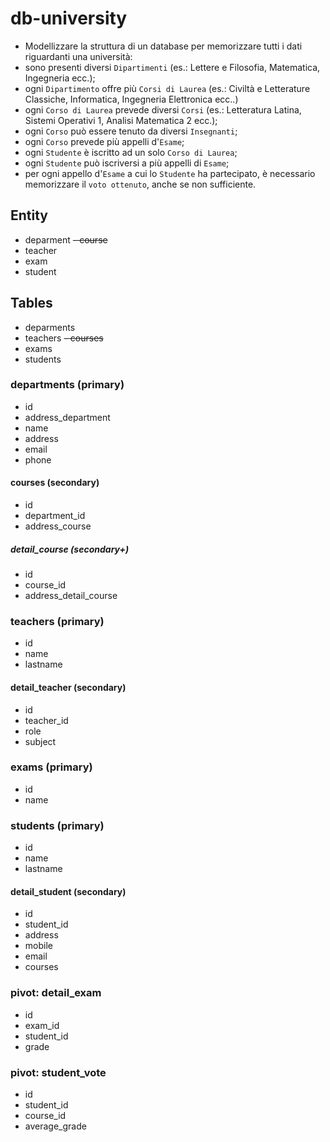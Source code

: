 # db-university

- Modellizzare la struttura di un database per memorizzare tutti i dati riguardanti una università:
- sono presenti diversi `Dipartimenti` (es.: Lettere e Filosofia, Matematica, Ingegneria ecc.);
- ogni `Dipartimento` offre più `Corsi di Laurea` (es.: Civiltà e Letterature Classiche, Informatica, Ingegneria Elettronica ecc..)
- ogni `Corso di Laurea` prevede diversi `Corsi` (es.: Letteratura Latina, Sistemi Operativi 1, Analisi Matematica 2 ecc.);
- ogni `Corso` può essere tenuto da diversi `Insegnanti`;
- ogni `Corso` prevede più appelli d'`Esame`;
- ogni `Studente` è iscritto ad un solo `Corso di Laurea`;
- ogni `Studente` può iscriversi a più appelli di `Esame`;
- per ogni appello d'`Esame` a cui lo `Studente` ha partecipato, è necessario memorizzare il `voto ottenuto`, anche se non sufficiente.
<!-- Pensiamo a quali entità (tabelle) creare per il nostro database e cerchiamo poi di stabilirne le relazioni. Infine, andiamo a definire le colonne e i tipi di dato di ogni tabella.
Utilizzare https://www.drawio.com/ per la creazione dello schema.
Esportare quindi il diagramma in pnge caricarlo nella repo come visto in classe -->

## Entity
- deparment
~~- course~~
- teacher
- exam
- student

## Tables

- deparments
- teachers
~~- courses~~
- exams
- students

### departments (primary)

- id
- address_department
- name
- address
- email
- phone

#### courses (secondary)

- id
- department_id
- address_course

##### detail_course (secondary+)

- id
- course_id
- address_detail_course

### teachers (primary)

- id
- name
- lastname

#### detail_teacher (secondary)

- id
- teacher_id
- role
- subject

### exams (primary)

- id
- name

### students (primary)

- id
- name
- lastname

#### detail_student (secondary)

- id
- student_id
- address
- mobile
- email
- courses

### pivot: detail_exam

- id
- exam_id
- student_id
- grade


### pivot: student_vote

- id
- student_id
- course_id
- average_grade